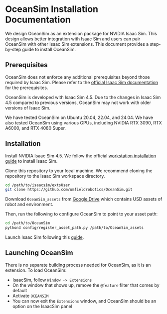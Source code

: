 # OceanSim Installation Documentation
We design OceanSim as an extension package for NVIDIA Isaac Sim. This design allows better integration with Isaac Sim and users can pair OceanSim with other Isaac Sim extensions. This document provides a step-by-step guide to install OceanSim.

## Prerequisites
OceanSim does not enforce any additional prerequisites beyond those required by Isaac Sim. Please refer to the [official Isaac Sim documentation](https://docs.isaacsim.omniverse.nvidia.com/latest/installation/requirements.html#system-requirements) for the prerequisites.

OceanSim is developed with Isaac Sim 4.5. Due to the changes in Isaac Sim 4.5 compared to previous versions, OceanSim may not work with older versions of Isaac Sim.

We have tested OceanSim on Ubuntu 20.04, 22.04, and 24.04. We have also tested OceanSim using various GPUs, including NVIDIA RTX 3090, RTX A6000, and RTX 4080 Super.

## Installation
Install NVIDIA Isaac Sim 4.5. We follow the official [workstation installation guide](https://docs.isaacsim.omniverse.nvidia.com/latest/installation/install_workstation.html) to install Isaac Sim.

Clone this repository to your local machine. We recommend cloning the repository to the Isaac Sim workspace directory.
```bash
cd /path/to/isaacsim/extsUser
git clone https://github.com/umfieldrobotics/OceanSim.git
```

Download `OceanSim_assets` from [Google Drive](https://drive.google.com/drive/folders/1qg4-Y_GMiybnLc1BFjx0DsWfR0AgeZzA?usp=sharing) which contains USD assets of robot and environment.

Then, run the following to configure OceanSim to point to your asset path:

```bash
cd /path/to/OceanSim
python3 config/register_asset_path.py /path/to/OceanSim_assets
```

Launch Isaac Sim following this [guide](https://docs.isaacsim.omniverse.nvidia.com/latest/installation/install_workstation.html#isaac-sim-short-app-selector).

## Launching OceanSim
There is no separate building process needed for OceanSim, as it is an extension. To load OceanSim: 
- IsaacSim, follow `Window -> Extensions`
- On the window that shows up, remove the `@feature` filter that comes by default
- Activate `OCEANSIM`
- You can now exit the `Extensions` window, and OceanSim should be an option on the IsaacSim panel
